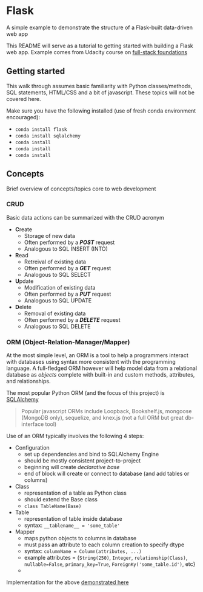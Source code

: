 # Flask

A simple example to demonstrate the structure of a Flask-built data-driven web app

This README will serve as a tutorial to getting started with building a Flask web app. Example comes from Udacity course on [full-stack foundations](https://classroom.udacity.com/courses/ud088)

## Getting started

This walk through assumes basic familiarity with Python classes/methods, SQL statements, HTML/CSS and a bit of javascript. These topics will not be covered here.

Make sure you have the following installed (use of fresh conda environment encouraged):

- `conda install flask`
- `conda install sqlalchemy`
- `conda install `
- `conda install `
- `conda install `


## Concepts

Brief overview of concepts/topics core to web development

### CRUD

Basic data actions can be summarized with the CRUD acronym

- **C**reate
  - Storage of new data
  - Often performed by a ***POST*** request
  - Analogous to SQL INSERT (INTO)
- **R**ead
  - Retreival of existing data
  - Often performed by a ***GET*** request
  - Analogous to SQL SELECT
- **U**pdate
  - Modification of existing data
  - Often performed by a ***PUT*** request
  - Analogous to SQL UPDATE
- **D**elete
  - Removal of existing data
  - Often performed by a ***DELETE*** request
  - Analogous to SQL DELETE

### ORM (Object-Relation-Manager/Mapper)

At the most simple level, an ORM is a tool to help a programmers interact with databases using syntax more consistent with the programming language. A full-fledged ORM however will help model data from a relational database as *objects* complete with built-in and custom methods, attributes, and relationships.

The most popular Python ORM (and the focus of this project) is [SQLAlchemy](https://www.sqlalchemy.org)
> Popular javascript ORMs include Loopback, Bookshelf.js, mongoose (MongoDB only), sequelize, and knex.js (not a full ORM but great db-interface tool)

Use of an ORM typically involves the following 4 steps:

- Configuration
  - set up dependencies and bind to SQLAlchemy Engine
  - should be mostly consistent project-to-project
  - beginning will create *declarative base*
  - end of block will create or connect to database (and add tables or columns)
- Class
  - representation of a table as Python class
  - should extend the Base class
  - `class TableName(Base)`
- Table
  - representation of table inside database
  - syntax: `__tablename__ = 'some_table'`
- Mapper
  - maps python objects to columns in database
  - must pass an attribute to each column creation to specify dtype
  - syntax: `columnName = Column(attributes, ...)`
  - example attributes = {`String(250)`, `Integer`, `relationship(Class)`, `nullable=False`, `primary_key=True`, `ForeignKy('some_table.id')`, etc}
  - 

Implementation for the above [demonstrated here](./db_setup.py)
